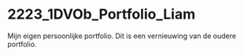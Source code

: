 # 2223_1DVOb_Portfolio_Liam
Mijn eigen persoonlijke portfolio. Dit is een vernieuwing van de oudere portfolio.

